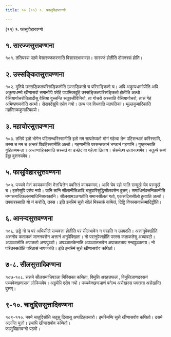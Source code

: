```yaml
---
title: १० (११) १. फासुविहारवग्गो

---
```

(११) १. फासुविहारवग्गो  


## १. सारज्जसुत्तवण्णना

१०१. ततियस्स पठमे वेसारज्जकरणाति विसारदभावावहा। सारज्जं होतीति दोमनस्सं होति।  


## २. उस्सङ्कितसुत्तवण्णना

१०२. दुतिये उस्सङ्कितपरिसङ्कितोति उस्सङ्कितो च परिसङ्कितो च। अपि अकुप्पधम्मोपीति अपि अकुप्पधम्मो खीणासवो समानोपि परेहि पापभिक्खूहि उस्सङ्कितपरिसङ्कितो होतीति अत्थो। वेसियागोचरोतिआदीसु वेसिया वुच्चन्ति रूपूपजीविनियो, ता गोचरो अस्साति वेसियागोचरो, तासं गेहं अभिण्हगमनोति अत्थो। सेसपदेसुपि एसेव नयो। तत्थ पन विधवाति मतपतिका। थुल्लकुमारिकाति महल्लिककुमारिकायो।  


## ३. महाचोरसुत्तवण्णना

१०३. ततिये इतो भोगेन पटिसन्थरिस्सामीति इतो मम सापतेय्यतो भोगं गहेत्वा तेन पटिसन्थारं करिस्सामि, तस्स च मम च अन्तरं पिदहिस्सामीति अत्थो। गहणानीति परसन्तकानं भण्डानं गहणानि। गुय्हमन्ताति गुहितब्बमन्ता। अन्तग्गाहिकायाति सस्सतं वा उच्छेदं वा गहेत्वा ठिताय। सेसमेत्थ उत्तानत्थमेव। चतुत्थे सब्बं हेट्ठा वुत्तनयमेव।  


## ५. फासुविहारसुत्तवण्णना

१०५. पञ्चमे मेत्तं कायकम्मन्ति मेत्तचित्तेन पवत्तितं कायकम्मम्। आवि चेव रहो चाति सम्मुखे चेव परम्मुखे च। इतरेसुपि एसेव नयो। यानि तानि सीलानीतिआदि चतुपारिसुद्धिसीलवसेन वुत्तम्। समाधिसंवत्तनिकानीति मग्गसमाधिफलसमाधिनिब्बत्तकानि। सीलसामञ्ञगतोति समानसीलतं गतो, एकसदिससीलो हुत्वाति अत्थो। तक्करस्साति यो नं करोति, तस्स। इति इमस्मिं सुत्ते सीलं मिस्सकं कथितं, दिट्ठि विपस्सनासम्मादिट्ठीति।  


## ६. आनन्दसुत्तवण्णना

१०६. छट्ठे नो च परं अधिसीले सम्पवत्ता होतीति परं सीलभावेन न गरहति न उपवदति। अत्तानुपेक्खीति अत्तनोव कताकतं जाननवसेन अत्तानं अनुपेक्खिता। नो परानुपेक्खीति परस्स कताकतेसु अब्यावटो। अपञ्ञातोति अपाकटो अप्पपुञ्ञो। अपञ्ञातकेनाति अपञ्ञातभावेन अपाकटताय मन्दपुञ्ञताय। नो परितस्सतीति परितासं नापज्जति। इति इमस्मिं सुत्ते खीणासवोव कथितो।  


## ७-८. सीलसुत्तादिवण्णना

१०७-१०८. सत्तमे सीलसमाधिपञ्ञा मिस्सिका कथिता, विमुत्ति अरहत्तफलं , विमुत्तिञाणदस्सनं पच्चवेक्खणञाणं लोकियमेव। अट्ठमेपि एसेव नयो। पच्चवेक्खणञाणं पनेत्थ असेखस्स पवत्तत्ता असेखन्ति वुत्तम्।  


## ९-१०. चातुद्दिससुत्तादिवण्णना

१०९-११०. नवमे चातुद्दिसोति चतूसु दिसासु अप्पटिहतचारो। इमस्मिम्पि सुत्ते खीणासवोव कथितो। दसमे अलन्ति युत्तो। इधापि खीणासवोव कथितो।  
फासुविहारवग्गो पठमो।  